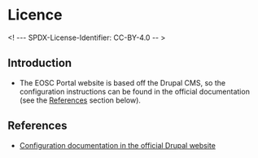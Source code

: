 # Licence

<! --- SPDX-License-Identifier: CC-BY-4.0  -- >

## Introduction

- The EOSC Portal website is based off the Drupal CMS, so the configuration instructions can be found in the official documentation (see the [References](#references) section below).

## References

- [Configuration documentation in the official Drupal website](https://www.drupal.org/docs/user_guide/en/config-chapter.html)
